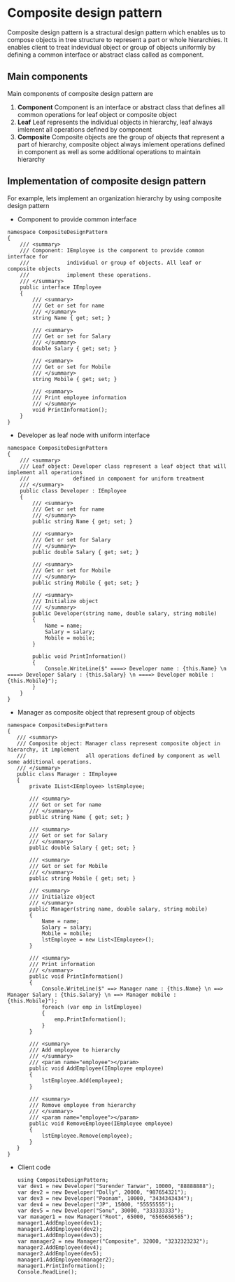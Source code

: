 # Composite design pattern
Composite design pattern is a stractural design pattern which enables us to compose objects in tree structure to represent a part or whole hierarchies. It enables client to treat indevidual object or group of objects uniformly by defining a common interface or abstract class called as component.

## Main components 
Main components of composite design pattern are 
1. **Component** Component is an interface or abstract class that defines all common operations for leaf object or composite object
2. **Leaf** Leaf represents the individual objects in hierarchy, leaf always imlement all operations defined by component
3. **Composite** Composite objects are the group of objects that represent a part of hierarchy, composite object always imlement operations defined in component as well as some additional operations to maintain hierarchy

## Implementation of composite design pattern
For example, lets implement an organization hierarchy by using composite design pattern

- Component to provide common interface
```
namespace CompositeDesignPattern
{
    /// <summary>
    /// Component: IEmployee is the component to provide common interface for
    ///            individual or group of objects. All leaf or composite objects
    ///            implement these operations.
    /// </summary>
    public interface IEmployee
    {
        /// <summary>
        /// Get or set for name
        /// </summary>
        string Name { get; set; }

        /// <summary>
        /// Get or set for Salary
        /// </summary>
        double Salary { get; set; }

        /// <summary>
        /// Get or set for Mobile 
        /// </summary>
        string Mobile { get; set; }

        /// <summary>
        /// Print employee information
        /// </summary>
        void PrintInformation();
    }
}
```  
-   Developer as leaf node with uniform interface
```
namespace CompositeDesignPattern
{
    /// <summary>
    /// Leaf object: Developer class represent a leaf object that will implement all operations 
    ///              defined in component for uniform treatment
    /// </summary>
    public class Developer : IEmployee
    {
        /// <summary>
        /// Get or set for name
        /// </summary>
        public string Name { get; set; }

        /// <summary>
        /// Get or set for Salary
        /// </summary>
        public double Salary { get; set; }

        /// <summary>
        /// Get or set for Mobile 
        /// </summary>
        public string Mobile { get; set; }

        /// <summary>
        /// Initialize object 
        /// </summary>
        public Developer(string name, double salary, string mobile)
        {
            Name = name;
            Salary = salary;
            Mobile = mobile;
        }

        public void PrintInformation()
        {
            Console.WriteLine($" ====> Developer name : {this.Name} \n ====> Developer Salary : {this.Salary} \n ====> Developer mobile : {this.Mobile}");
        }
    }
}
```
- Manager as composite object that represent group of objects
 ```
namespace CompositeDesignPattern
{
    /// <summary>
    /// Composite object: Manager class represent composite object in hierarchy, it implement 
    ///                   all operations defined by component as well some additional operations.
    /// </summary>
    public class Manager : IEmployee
    {
        private IList<IEmployee> lstEmployee;

        /// <summary>
        /// Get or set for name
        /// </summary>
        public string Name { get; set; }

        /// <summary>
        /// Get or set for Salary
        /// </summary>
        public double Salary { get; set; }

        /// <summary>
        /// Get or set for Mobile 
        /// </summary>
        public string Mobile { get; set; }

        /// <summary>
        /// Initialize object 
        /// </summary>
        public Manager(string name, double salary, string mobile)
        {
            Name = name;
            Salary = salary;
            Mobile = mobile;
            lstEmployee = new List<IEmployee>();
        }

        /// <summary>
        /// Print information
        /// </summary>
        public void PrintInformation()
        {
            Console.WriteLine($" ==> Manager name : {this.Name} \n ==> Manager Salary : {this.Salary} \n ==> Manager mobile : {this.Mobile}");
            foreach (var emp in lstEmployee)
            {
                emp.PrintInformation();
            }
        }

        /// <summary>
        /// Add employee to hierarchy
        /// </summary>
        /// <param name="employee"></param>
        public void AddEmployee(IEmployee employee)
        {
            lstEmployee.Add(employee);
        }

        /// <summary>
        /// Remove employee from hierarchy
        /// </summary>
        /// <param name="employee"></param>
        public void RemoveEmployee(IEmployee employee)
        {
            lstEmployee.Remove(employee);
        }
    }
}
 ```
- Client code
  ```
  using CompositeDesignPattern;
  var dev1 = new Developer("Surender Tanwar", 10000, "88888888");
  var dev2 = new Developer("Dolly", 20000, "987654321");
  var dev3 = new Developer("Poonam", 10000, "3434343434");
  var dev4 = new Developer("JP", 15000, "55555555");
  var dev5 = new Developer("Sonu", 30000, "333333333");
  var manager1 = new Manager("Root", 65000, "6565656565");
  manager1.AddEmployee(dev1);
  manager1.AddEmployee(dev2);
  manager1.AddEmployee(dev3);
  var manager2 = new Manager("Composite", 32000, "3232323232");
  manager2.AddEmployee(dev4);
  manager2.AddEmployee(dev5);
  manager1.AddEmployee(manager2);
  manager1.PrintInformation();
  Console.ReadLine();
  ```
